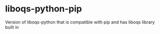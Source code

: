 # liboqs-python-pip
Version of liboqs-python that is compatible with pip and has liboqs library built in
